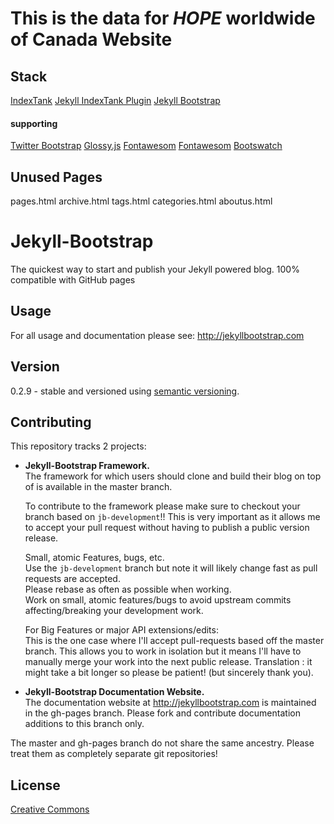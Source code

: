 # This is the data for *HOPE* __worldwide__ of Canada Website

## Stack
[IndexTank](http://indextank.com)
[Jekyll IndexTank Plugin](https://github.com/PascalW/jekyll_indextank)
[Jekyll Bootstrap](http://jekyllbootstrap.com/)
#### supporting
[Twitter Bootstrap](http://twitter.github.com/bootstrap/)
[Glossy.js](http://www.netzgesta.de/glossy/)
[Fontawesom](http://fortawesome.github.com/Font-Awesome/)
[Fontawesom](http://fortawesome.github.com/Font-Awesome/)
[Bootswatch](http://bootswatch.com/)


## Unused Pages 
pages.html
archive.html
tags.html
categories.html
aboutus.html

# Jekyll-Bootstrap


The quickest way to start and publish your Jekyll powered blog. 100% compatible with GitHub pages

## Usage

For all usage and documentation please see: <http://jekyllbootstrap.com>

## Version

0.2.9 - stable and versioned using [semantic versioning](http://semver.org/).

## Contributing 

This repository tracks 2 projects:

- **Jekyll-Bootstrap Framework.**  
  The framework for which users should clone and build their blog on top of is available in the master branch.
  
  To contribute to the framework please make sure to checkout your branch based on `jb-development`!!
  This is very important as it allows me to accept your pull request without having to publish a public version release.
  
  Small, atomic Features, bugs, etc.   
  Use the `jb-development` branch but note it will likely change fast as pull requests are accepted.   
  Please rebase as often as possible when working.   
  Work on small, atomic features/bugs to avoid upstream commits affecting/breaking your development work.
  
  For Big Features or major API extensions/edits:   
  This is the one case where I'll accept pull-requests based off the master branch.
  This allows you to work in isolation but it means I'll have to manually merge your work into the next public release.
  Translation : it might take a bit longer so please be patient! (but sincerely thank you).
 
- **Jekyll-Bootstrap Documentation Website.**    
  The documentation website at <http://jekyllbootstrap.com> is maintained in the gh-pages branch.
  Please fork and contribute documentation additions to this branch only.

The master and gh-pages branch do not share the same ancestry. Please treat them as completely separate git repositories!


## License

[Creative Commons](http://creativecommons.org/licenses/by-nc-sa/3.0/)
